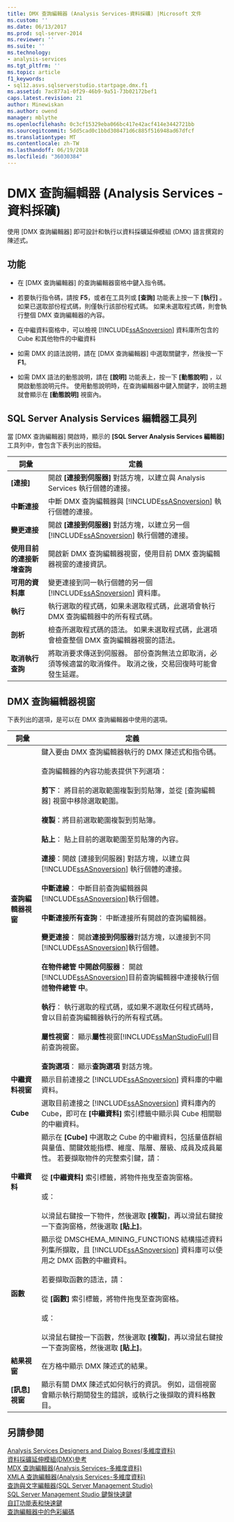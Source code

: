 ```yaml
---
title: DMX 查詢編輯器 (Analysis Services-資料採礦) |Microsoft 文件
ms.custom: ''
ms.date: 06/13/2017
ms.prod: sql-server-2014
ms.reviewer: ''
ms.suite: ''
ms.technology:
- analysis-services
ms.tgt_pltfrm: ''
ms.topic: article
f1_keywords:
- sql12.asvs.sqlserverstudio.startpage.dmx.f1
ms.assetid: 7ac877a1-0f29-46b9-9a51-73b02172bef1
caps.latest.revision: 21
author: Minewiskan
ms.author: owend
manager: mblythe
ms.openlocfilehash: 0c3cf15329eba066bc417e42acf414e3442721bb
ms.sourcegitcommit: 5dd5cad0c1bbd308471d6c885f516948ad67dfcf
ms.translationtype: MT
ms.contentlocale: zh-TW
ms.lasthandoff: 06/19/2018
ms.locfileid: "36030384"
---
```

# <a name="dmx-query-editor-analysis-services---data-mining"></a>DMX 查詢編輯器 (Analysis Services - 資料採礦)
  使用 [DMX 查詢編輯器] 即可設計和執行以資料採礦延伸模組 (DMX) 語言撰寫的陳述式。  
  
## <a name="features"></a>功能  
  
-   在 [DMX 查詢編輯器] 的查詢編輯器窗格中鍵入指令碼。  
  
-   若要執行指令碼，請按 **F5**，或者在工具列或 **[查詢]** 功能表上按一下 **[執行]** 。 如果已選取部份程式碼，則僅執行該部份程式碼。 如果未選取程式碼，則會執行整個 DMX 查詢編輯器的內容。  
  
-   在中繼資料窗格中，可以檢視 [!INCLUDE[ssASnoversion](../includes/ssasnoversion-md.md)] 資料庫所包含的 Cube 和其他物件的中繼資料  
  
-   如需 DMX 的語法說明，請在 [DMX 查詢編輯器] 中選取關鍵字，然後按一下 **F1**。  
  
-   如需 DMX 語法的動態說明，請在 **[說明]** 功能表上，按一下 **[動態說明]** ，以開啟動態說明元件。 使用動態說明時，在查詢編輯器中鍵入關鍵字，說明主題就會顯示在 **[動態說明]** 視窗內。  
  
## <a name="sql-server-analysis-services-editors-toolbar"></a>SQL Server Analysis Services 編輯器工具列  
 當 [DMX 查詢編輯器] 開啟時，顯示的 **[SQL Server Analysis Services 編輯器]** 工具列中，會包含下表列出的按鈕。  
  
|詞彙|定義|  
|----------|----------------|  
|**[連接]**|開啟 **[連接到伺服器]** 對話方塊，以建立與 Analysis Services 執行個體的連接。|  
|**中斷連接**|中斷 DMX 查詢編輯器與 [!INCLUDE[ssASnoversion](../includes/ssasnoversion-md.md)] 執行個體的連接。|  
|**變更連接**|開啟 **[連接到伺服器]** 對話方塊，以建立另一個 [!INCLUDE[ssASnoversion](../includes/ssasnoversion-md.md)] 執行個體的連接。|  
|**使用目前的連接新增查詢**|開啟新 DMX 查詢編輯器視窗，使用目前 DMX 查詢編輯器視窗的連接資訊。|  
|**可用的資料庫**|變更連接到同一執行個體的另一個 [!INCLUDE[ssASnoversion](../includes/ssasnoversion-md.md)] 資料庫。|  
|**執行**|執行選取的程式碼，如果未選取程式碼，此選項會執行 DMX 查詢編輯器中的所有程式碼。|  
|**剖析**|檢查所選取程式碼的語法。 如果未選取程式碼，此選項會檢查整個 DMX 查詢編輯器視窗的語法。|  
|**取消執行查詢**|將取消要求傳送到伺服器。 部份查詢無法立即取消，必須等候適當的取消條件。 取消之後，交易回復時可能會發生延遲。|  
  
## <a name="dmx-query-editor-window"></a>DMX 查詢編輯器視窗  
 下表列出的選項，是可以在 DMX 查詢編輯器中使用的選項。  
  
|詞彙|定義|  
|----------|----------------|  
|**查詢編輯器視窗**|鍵入要由 DMX 查詢編輯器執行的 DMX 陳述式和指令碼。<br /><br /> 查詢編輯器的內容功能表提供下列選項：<br /><br /> **剪下**： 將目前的選取範圍複製到剪貼簿，並從 [查詢編輯器] 視窗中移除選取範圍。<br /><br /> **複製**：將目前選取範圍複製到剪貼簿。<br /><br /> **貼上**： 貼上目前的選取範圍至剪貼簿的內容。<br /><br /> **連接**：開啟 [連接到伺服器] 對話方塊，以建立與 [!INCLUDE[ssASnoversion](../includes/ssasnoversion-md.md)] 執行個體的連接。<br /><br /> **中斷連線**： 中斷目前查詢編輯器與[!INCLUDE[ssASnoversion](../includes/ssasnoversion-md.md)]執行個體。<br /><br /> **中斷連接所有查詢**： 中斷連接所有開啟的查詢編輯器。<br /><br /> **變更連接**： 開啟**連接到伺服器**對話方塊，以連接到不同[!INCLUDE[ssASnoversion](../includes/ssasnoversion-md.md)]執行個體。<br /><br /> **在物件總管 中開啟伺服器**： 開啟[!INCLUDE[ssASnoversion](../includes/ssasnoversion-md.md)]目前查詢編輯器中連接執行個體**物件總管 中**。<br /><br /> **執行**： 執行選取的程式碼，或如果不選取任何程式碼時，會以目前查詢編輯器執行的所有程式碼。<br /><br /> **屬性視窗**： 顯示**屬性**視窗[!INCLUDE[ssManStudioFull](../includes/ssmanstudiofull-md.md)]目前查詢視窗。<br /><br /> **查詢選項**： 顯示**查詢選項** 對話方塊。|  
|**中繼資料視窗**|顯示目前連接之 [!INCLUDE[ssASnoversion](../includes/ssasnoversion-md.md)] 資料庫的中繼資料。|  
|**Cube**|選取目前連接之 [!INCLUDE[ssASnoversion](../includes/ssasnoversion-md.md)] 資料庫內的 Cube，即可在 **[中繼資料]** 索引標籤中顯示與 Cube 相關聯的中繼資料。|  
|**中繼資料**|顯示在 **[Cube]** 中選取之 Cube 的中繼資料，包括量值群組與量值、關鍵效能指標、維度、階層、層級、成員及成員屬性。 若要擷取物件的完整索引鍵，請：<br /><br /> 從 **[中繼資料]** 索引標籤，將物件拖曳至查詢窗格。<br /><br /> 或：<br /><br /> 以滑鼠右鍵按一下物件，然後選取 **[複製]**，再以滑鼠右鍵按一下查詢窗格，然後選取 **[貼上]**。|  
|**函數**|顯示從 DMSCHEMA_MINING_FUNCTIONS 結構描述資料列集所擷取，且 [!INCLUDE[ssASnoversion](../includes/ssasnoversion-md.md)] 資料庫可以使用之 DMX 函數的中繼資料。<br /><br /> 若要擷取函數的語法，請：<br /><br /> 從 **[函數]** 索引標籤，將物件拖曳至查詢窗格。<br /><br /> 或：<br /><br /> 以滑鼠右鍵按一下函數，然後選取 **[複製]**，再以滑鼠右鍵按一下查詢窗格，然後選取 **[貼上]**。|  
|**結果視窗**|在方格中顯示 DMX 陳述式的結果。|  
|**[訊息] 視窗**|顯示有關 DMX 陳述式如何執行的資訊。 例如，這個視窗會顯示執行期間發生的錯誤，或執行之後擷取的資料格數目。|  
  
## <a name="see-also"></a>另請參閱  
 [Analysis Services Designers and Dialog Boxes&#40;多維度資料&#41;](analysis-services-designers-and-dialog-boxes-multidimensional-data.md)   
 [資料採礦延伸模組&#40;DMX&#41;參考](/sql/dmx/data-mining-extensions-dmx-reference)   
 [MDX 查詢編輯器&#40;Analysis Services-多維度資料&#41;](mdx-query-editor-analysis-services-multidimensional-data.md)   
 [XMLA 查詢編輯器&#40;Analysis Services-多維度資料&#41;](xmla-query-editor-analysis-services-multidimensional-data.md)   
 [查詢與文字編輯器&#40;SQL Server Management Studio&#41;](../relational-databases/scripting/query-and-text-editors-sql-server-management-studio.md)   
 [SQL Server Management Studio 鍵盤快速鍵](../ssms/sql-server-management-studio-keyboard-shortcuts.md)   
 [自訂功能表和快速鍵](../ssms/customize-menus-and-shortcut-keys.md)   
 [查詢編輯器中的色彩編碼](../relational-databases/scripting/color-coding-in-query-editors.md)  
  
  
